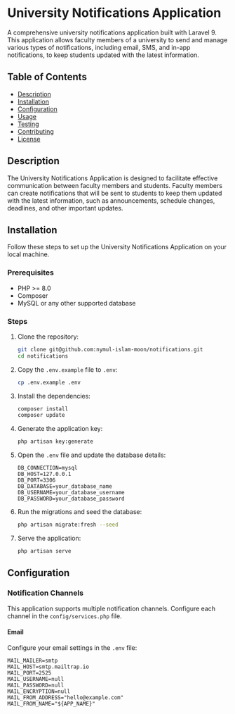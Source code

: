 # University Notifications Application

A comprehensive university notifications application built with Laravel 9. This application allows faculty members of a university to send and manage various types of notifications, including email, SMS, and in-app notifications, to keep students updated with the latest information.

## Table of Contents

- [Description](#description)
- [Installation](#installation)
- [Configuration](#configuration)
- [Usage](#usage)
- [Testing](#testing)
- [Contributing](#contributing)
- [License](#license)

## Description

The University Notifications Application is designed to facilitate effective communication between faculty members and students. Faculty members can create notifications that will be sent to students to keep them updated with the latest information, such as announcements, schedule changes, deadlines, and other important updates.

## Installation

Follow these steps to set up the University Notifications Application on your local machine.

### Prerequisites

- PHP >= 8.0
- Composer
- MySQL or any other supported database

### Steps

1. Clone the repository:

    ```sh
    git clone git@github.com:nymul-islam-moon/notifications.git
    cd notifications
    ```

2. Copy the `.env.example` file to `.env`:

    ```sh
    cp .env.example .env
    ```

3. Install the dependencies:

    ```sh
    composer install
    composer update
    ```

4. Generate the application key:

    ```sh
    php artisan key:generate
    ```

5. Open the `.env` file and update the database details:

    ```env
    DB_CONNECTION=mysql
    DB_HOST=127.0.0.1
    DB_PORT=3306
    DB_DATABASE=your_database_name
    DB_USERNAME=your_database_username
    DB_PASSWORD=your_database_password
    ```

6. Run the migrations and seed the database:

    ```sh
    php artisan migrate:fresh --seed
    ```

7. Serve the application:

    ```sh
    php artisan serve
    ```

## Configuration

### Notification Channels

This application supports multiple notification channels. Configure each channel in the `config/services.php` file.

#### Email

Configure your email settings in the `.env` file:

```env
MAIL_MAILER=smtp
MAIL_HOST=smtp.mailtrap.io
MAIL_PORT=2525
MAIL_USERNAME=null
MAIL_PASSWORD=null
MAIL_ENCRYPTION=null
MAIL_FROM_ADDRESS="hello@example.com"
MAIL_FROM_NAME="${APP_NAME}"
